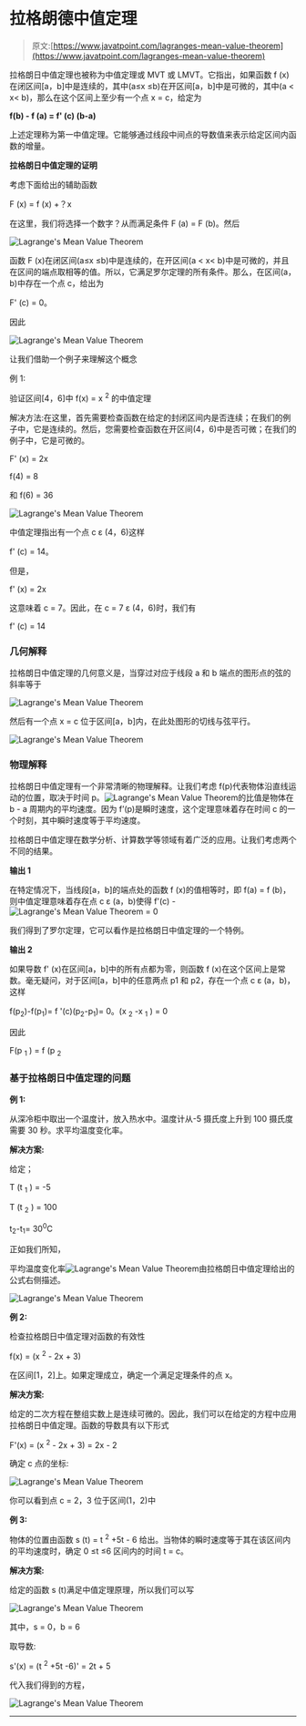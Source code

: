 # 拉格朗德中值定理

> 原文:[https://www.javatpoint.com/lagranges-mean-value-theorem](https://www.javatpoint.com/lagranges-mean-value-theorem)

拉格朗日中值定理也被称为中值定理或 MVT 或 LMVT。它指出，如果函数 f (x)在闭区间[a，b]中是连续的，其中(a≤x ≤b)在开区间[a，b]中是可微的，其中(a < x< b)，那么在这个区间上至少有一个点 x = c，给定为

**f(b) - f (a) = f' (c) (b-a)**

上述定理称为第一中值定理。它能够通过线段中间点的导数值来表示给定区间内函数的增量。

**拉格朗日中值定理的证明**

考虑下面给出的辅助函数

F (x) = f (x) +？x

在这里，我们将选择一个数字？从而满足条件 F (a) = F (b)。然后

![Lagrange's Mean Value Theorem](../Images/ca6c17d7ca7a0d3d72321a2f43906f93.png)

函数 F (x)在闭区间(a≤x ≤b)中是连续的，在开区间(a < x< b)中是可微的，并且在区间的端点取相等的值。所以，它满足罗尔定理的所有条件。那么，在区间(a，b)中存在一个点 c，给出为

F' (c) = 0。

因此

![Lagrange's Mean Value Theorem](../Images/d0c250afc94b90e75b2a731bccf51656.png)

让我们借助一个例子来理解这个概念

例 1:

验证区间[4，6]中 f(x) = x <sup>2</sup> 的中值定理

解决方法:在这里，首先需要检查函数在给定的封闭区间内是否连续；在我们的例子中，它是连续的。然后，您需要检查函数在开区间(4，6)中是否可微；在我们的例子中，它是可微的。

F' (x) = 2x

f(4) = 8

和 f(6) = 36

![Lagrange's Mean Value Theorem](../Images/04ee704e4851f9d742665916835ff5c8.png)

中值定理指出有一个点 c ε (4，6)这样

f' (c) = 14。

但是，

f' (x) = 2x

这意味着 c = 7。因此，在 c = 7 ε (4，6)时，我们有

f' (c) = 14

### 几何解释

拉格朗日中值定理的几何意义是，当穿过对应于线段 a 和 b 端点的图形点的弦的斜率等于

![Lagrange's Mean Value Theorem](../Images/be6f9dbfb731d85eb178a019fc524460.png)

然后有一个点 x = c 位于区间[a，b]内，在此处图形的切线与弦平行。

![Lagrange's Mean Value Theorem](../Images/4b230048eb3312ee8cb0fb3530926105.png)

### 物理解释

拉格朗日中值定理有一个非常清晰的物理解释。让我们考虑 f(p)代表物体沿直线运动的位置，取决于时间 p。![Lagrange's Mean Value Theorem](../Images/35c976851ad11d005611445bd5ec4fde.png)的比值是物体在 b - a 周期内的平均速度。因为 f’(p)是瞬时速度，这个定理意味着存在时间 c 的一个时刻，其中瞬时速度等于平均速度。

拉格朗日中值定理在数学分析、计算数学等领域有着广泛的应用。让我们考虑两个不同的结果。

**输出 1**

在特定情况下，当线段[a，b]的端点处的函数 f (x)的值相等时，即 f(a) = f (b)，则中值定理意味着存在点 c ε (a，b)使得 f'(c) - ![Lagrange's Mean Value Theorem](../Images/35c976851ad11d005611445bd5ec4fde.png) = 0

我们得到了罗尔定理，它可以看作是拉格朗日中值定理的一个特例。

**输出 2**

如果导数 f' (x)在区间[a，b]中的所有点都为零，则函数 f (x)在这个区间上是常数。毫无疑问，对于区间[a，b]中的任意两点 p1 和 p2，存在一个点 c ε (a，b)，这样

f(p<sub>2</sub>)-f(p<sub>1</sub>)= f '(c)(p<sub>2</sub>-p<sub>1</sub>)= 0。(x <sub>2</sub> -x <sub>1</sub> ) = 0

因此

F(p <sub>1</sub> ) = f (p <sub>2</sub>

### 基于拉格朗日中值定理的问题

**例 1:**

从深冷柜中取出一个温度计，放入热水中。温度计从-5 摄氏度上升到 100 摄氏度需要 30 秒。求平均温度变化率。

**解决方案:**

给定；

T (t <sub>1</sub> ) = -5

T (t <sub>2</sub> ) = 100

t<sub>2</sub>-t<sub>1</sub>= 30<sup>0</sup>C

正如我们所知，

平均温度变化率![Lagrange's Mean Value Theorem](../Images/07c85d8c1f6a40b912059e94bb529a5d.png)由拉格朗日中值定理给出的公式右侧描述。

![Lagrange's Mean Value Theorem](../Images/4d8ae02522947373759679808fcde9d3.png)

**例 2:**

检查拉格朗日中值定理对函数的有效性

f(x) = (x <sup>2</sup> - 2x + 3)

在区间[1，2]上。如果定理成立，确定一个满足定理条件的点 x。

**解决方案:**

给定的二次方程在整组实数上是连续可微的。因此，我们可以在给定的方程中应用拉格朗日中值定理。函数的导数具有以下形式

F'(x) = (x <sup>2</sup> - 2x + 3) = 2x - 2

确定 c 点的坐标:

![Lagrange's Mean Value Theorem](../Images/ef66dda6b2eacf439af7b0364f1e988e.png)

你可以看到点 c = 2，3 位于区间(1，2)中

**例 3:**

物体的位置由函数 s (t) = t <sup>2</sup> +5t - 6 给出。当物体的瞬时速度等于其在该区间内的平均速度时，确定 0 ≤t ≤6 区间内的时间 t = c。

**解决方案:**

给定的函数 s (t)满足中值定理原理，所以我们可以写

![Lagrange's Mean Value Theorem](../Images/0ea79179acb22ee512fe929e25fb2608.png)

其中，s = 0，b = 6

取导数:

s'(x) = (t <sup>2</sup> +5t -6)' = 2t + 5

代入我们得到的方程，

![Lagrange's Mean Value Theorem](../Images/bf2837467160510ed7cf855ad51c3cb9.png)

* * *